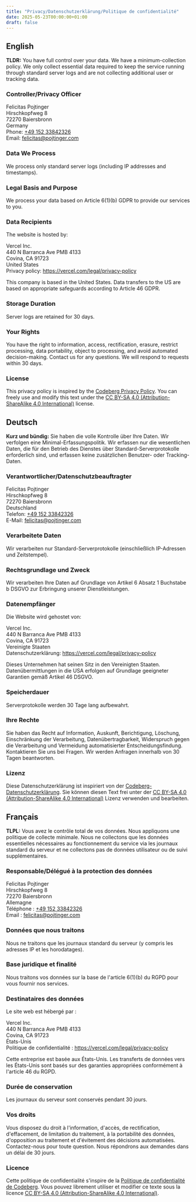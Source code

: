```yaml
---
title: "Privacy/Datenschutzerklärung/Politique de confidentialité"
date: 2025-05-23T00:00:00+01:00
draft: false
---
```


## English

**TLDR:** You have full control over your data. We have a minimum-collection policy. We only collect essential data required to keep the service running through standard server logs and are not collecting additional user or tracking data.

### Controller/Privacy Officer

Felicitas Pojtinger<br/>
Hirschkopfweg 8<br/>
72270 Baiersbronn<br/>
Germany<br/>
Phone: <a href="tel:+49 152 33842326">+49 152 33842326</a><br/>
Email: <a href="mailto:felicitas@pojtinger.com">felicitas@pojtinger.com</a>

### Data We Process

We process only standard server logs (including IP addresses and timestamps).

### Legal Basis and Purpose

We process your data based on Article 6(1)(b) GDPR to provide our services to you.

### Data Recipients

The website is hosted by:

Vercel Inc.<br/>
440 N Barranca Ave PMB 4133<br/>
Covina, CA 91723<br/>
United States<br/>
Privacy policy: <a href="https://vercel.com/legal/privacy-policy">https://vercel.com/legal/privacy-policy</a>

This company is based in the United States. Data transfers to the US are based on appropriate safeguards according to Article 46 GDPR.

### Storage Duration

Server logs are retained for 30 days.

### Your Rights

You have the right to information, access, rectification, erasure, restrict processing, data portability, object to processing, and avoid automated decision-making. Contact us for any questions. We will respond to requests within 30 days.

### License

This privacy policy is inspired by the [Codeberg Privacy Policy](https://codeberg.org/Codeberg/org/src/branch/main/PrivacyPolicy.md). You can freely use and modify this text under the [CC BY-SA 4.0 (Attribution-ShareAlike 4.0 International)](https://creativecommons.org/licenses/by-sa/4.0/) license.

## Deutsch

**Kurz und bündig:** Sie haben die volle Kontrolle über Ihre Daten. Wir verfolgen eine Minimal-Erfassungspolitik. Wir erfassen nur die wesentlichen Daten, die für den Betrieb des Dienstes über Standard-Serverprotokolle erforderlich sind, und erfassen keine zusätzlichen Benutzer- oder Tracking-Daten.

### Verantwortlicher/Datenschutzbeauftragter

Felicitas Pojtinger<br/>
Hirschkopfweg 8<br/>
72270 Baiersbronn<br/>
Deutschland<br/>
Telefon: <a href="tel:+49 152 33842326">+49 152 33842326</a><br/>
E-Mail: <a href="mailto:felicitas@pojtinger.com">felicitas@pojtinger.com</a>

### Verarbeitete Daten

Wir verarbeiten nur Standard-Serverprotokolle (einschließlich IP-Adressen und Zeitstempel).

### Rechtsgrundlage und Zweck

Wir verarbeiten Ihre Daten auf Grundlage von Artikel 6 Absatz 1 Buchstabe b DSGVO zur Erbringung unserer Dienstleistungen.

### Datenempfänger

Die Website wird gehostet von:

Vercel Inc.<br/>
440 N Barranca Ave PMB 4133<br/>
Covina, CA 91723<br/>
Vereinigte Staaten<br/>
Datenschutzerklärung: <a href="https://vercel.com/legal/privacy-policy">https://vercel.com/legal/privacy-policy</a>

Dieses Unternehmen hat seinen Sitz in den Vereinigten Staaten. Datenübermittlungen in die USA erfolgen auf Grundlage geeigneter Garantien gemäß Artikel 46 DSGVO.

### Speicherdauer

Serverprotokolle werden 30 Tage lang aufbewahrt.

### Ihre Rechte

Sie haben das Recht auf Information, Auskunft, Berichtigung, Löschung, Einschränkung der Verarbeitung, Datenübertragbarkeit, Widerspruch gegen die Verarbeitung und Vermeidung automatisierter Entscheidungsfindung. Kontaktieren Sie uns bei Fragen. Wir werden Anfragen innerhalb von 30 Tagen beantworten.

### Lizenz

Diese Datenschutzerklärung ist inspiriert von der [Codeberg-Datenschutzerklärung](https://codeberg.org/Codeberg/org/src/branch/main/PrivacyPolicy.md). Sie können diesen Text frei unter der [CC BY-SA 4.0 (Attribution-ShareAlike 4.0 International)](https://creativecommons.org/licenses/by-sa/4.0/) Lizenz verwenden und bearbeiten.

## Français

**TLPL:** Vous avez le contrôle total de vos données. Nous appliquons une politique de collecte minimale. Nous ne collectons que les données essentielles nécessaires au fonctionnement du service via les journaux standard du serveur et ne collectons pas de données utilisateur ou de suivi supplémentaires.

### Responsable/Délégué à la protection des données

Felicitas Pojtinger<br/>
Hirschkopfweg 8<br/>
72270 Baiersbronn<br/>
Allemagne<br/>
Téléphone : <a href="tel:+49 152 33842326">+49 152 33842326</a><br/>
Email : <a href="mailto:felicitas@pojtinger.com">felicitas@pojtinger.com</a>

### Données que nous traitons

Nous ne traitons que les journaux standard du serveur (y compris les adresses IP et les horodatages).

### Base juridique et finalité

Nous traitons vos données sur la base de l'article 6(1)(b) du RGPD pour vous fournir nos services.

### Destinataires des données

Le site web est hébergé par :

Vercel Inc.<br/>
440 N Barranca Ave PMB 4133<br/>
Covina, CA 91723<br/>
États-Unis<br/>
Politique de confidentialité : <a href="https://vercel.com/legal/privacy-policy">https://vercel.com/legal/privacy-policy</a>

Cette entreprise est basée aux États-Unis. Les transferts de données vers les États-Unis sont basés sur des garanties appropriées conformément à l'article 46 du RGPD.

### Durée de conservation

Les journaux du serveur sont conservés pendant 30 jours.

### Vos droits

Vous disposez du droit à l'information, d'accès, de rectification, d'effacement, de limitation du traitement, à la portabilité des données, d'opposition au traitement et d'évitement des décisions automatisées. Contactez-nous pour toute question. Nous répondrons aux demandes dans un délai de 30 jours.

### Licence

Cette politique de confidentialité s'inspire de la [Politique de confidentialité de Codeberg](https://codeberg.org/Codeberg/org/src/branch/main/PrivacyPolicy.md). Vous pouvez librement utiliser et modifier ce texte sous la licence [CC BY-SA 4.0 (Attribution-ShareAlike 4.0 International)](https://creativecommons.org/licenses/by-sa/4.0/).
